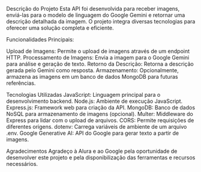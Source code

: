 Descrição do Projeto
Esta API foi desenvolvida para receber imagens, enviá-las para o modelo de linguagem do Google Gemini e retornar uma descrição detalhada da imagem. O projeto integra diversas tecnologias para oferecer uma solução completa e eficiente.

Funcionalidades Principais:

Upload de Imagens: Permite o upload de imagens através de um endpoint HTTP.
Processamento de Imagens: Envia a imagem para o Google Gemini para análise e geração de texto.
Retorno da Descrição: Retorna a descrição gerada pelo Gemini como resposta.
Armazenamento: Opcionalmente, armazena as imagens em um banco de dados MongoDB para futuras referências.

Tecnologias Utilizadas
JavaScript: Linguagem principal para o desenvolvimento backend.
Node.js: Ambiente de execução JavaScript.
Express.js: Framework web para criação da API.
MongoDB: Banco de dados NoSQL para armazenamento de imagens (opcional).
Multer: Middleware do Express para lidar com o upload de arquivos.
CORS: Permite requisições de diferentes origens.
dotenv: Carrega variáveis de ambiente de um arquivo .env.
Google Generative AI: API do Google para gerar texto a partir de imagens.

Agradecimentos
Agradeço à Alura e ao Google pela oportunidade de desenvolver este projeto e pela disponibilização das ferramentas e recursos necessários.
